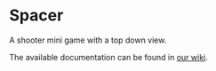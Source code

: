 # Spacer
A shooter mini game with a top down view.

The available documentation can be found in [our wiki](https://github.com/ZabuzaW/Spacer/wiki).
